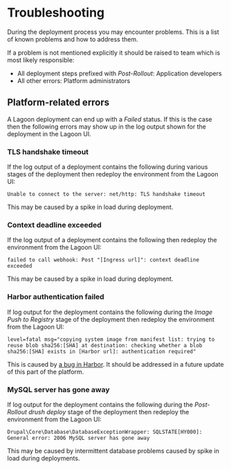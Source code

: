 # Troubleshooting

During the deployment process you may encounter problems. This is a list of
known problems and how to address them.

If a problem is not mentioned explicitly it should be raised to team which is
most likely responsible:

* All deployment steps prefixed with *Post-Rollout*: Application developers
* All other errors: Platform administrators

## Platform-related errors

A Lagoon deployment can end up with a *Failed* status. If this is the case then
the following errors may show up in the log output shown for the deployment in
the Lagoon UI.

### TLS handshake timeout

If the log output of a deployment contains the following during various stages
of the deployment then redeploy the environment from the Lagoon UI:

`Unable to connect to the server: net/http: TLS handshake timeout`

This may be caused by a spike in load during deployment.

### Context deadline exceeded

If the log output of a deployment contains the following then redeploy the
environment from the Lagoon UI:

`failed to call webhook: Post "[Ingress url]": context deadline exceeded`

This may be caused by a spike in load during deployment.

### Harbor authentication failed

If log output for the deployment contains the following during the *Image Push
to Registry* stage of the deployment then redeploy the environment from the
Lagoon UI:

`level=fatal msg="copying system image from manifest list: trying to reuse blob
sha256:[SHA] at destination: checking whether a blob sha256:[SHA] exists in
[Harbor url]: authentication required"`

This is caused by [a bug in Harbor](https://github.com/goharbor/harbor/issues/18971).
It should be addressed in a future update of this part of the platform.

### MySQL server has gone away

If log output for the deployment contains the following during the *Post-Rollout
drush deploy* stage of the deployment then redeploy the environment from the
Lagoon UI:

`Drupal\Core\Database\DatabaseExceptionWrapper: SQLSTATE[HY000]: General error:
2006 MySQL server has gone away`

This may be caused by intermittent database problems caused by spike in load
during deployments.
